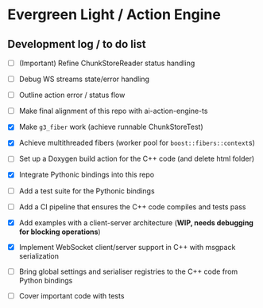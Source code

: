 # Evergreen Light / Action Engine

## Development log / to do list

- [ ] (Important) Refine ChunkStoreReader status handling
- [ ] Debug WS streams state/error handling
- [ ] Outline action error / status flow
- [ ] Make final alignment of this repo with ai-action-engine-ts
- [x] Make `g3_fiber` work (achieve runnable ChunkStoreTest)
- [x] Achieve multithreaded fibers (worker pool for `boost::fibers::context`s)
- [ ] Set up a Doxygen build action for the C++ code (and delete html folder)
- [x] Integrate Pythonic bindings into this repo
- [ ] Add a test suite for the Pythonic bindings
- [ ] Add a CI pipeline that ensures the C++ code compiles and tests pass
- [x] Add examples with a client-server architecture (__WIP, needs debugging for
  blocking operations__)
- [x] Implement WebSocket client/server support in C++ with msgpack
  serialization
- [ ] Bring global settings and serialiser registries to the C++ code from
  Python bindings

- [ ] Cover important code with tests